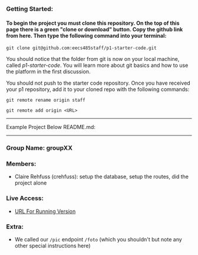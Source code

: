 ### Getting Started:

#### To begin the project you must clone this repository. On the top of this page there is a green "clone or download" button. Copy the github link from here. Then type the following command into your terminal: 

`git clone git@github.com:eecs485staff/p1-starter-code.git`

You should notice that the folder from git is now on your local machine, called *p1-starter-code*. You will learn more about git basics and how to use the platform in the first discussion. 

You should not push to the starter code repository. Once you have received your p1 repository, add it to your cloned repo with the following commands:

`git remote rename origin staff`

`git remote add origin <URL>`

------

Example Project Below README.md:

------

### Group Name: groupXX

### Members:
  - Claire Rehfuss (crehfuss): setup the database, setup the routes, did the project alone

### Live Access:
  - [URL For Running Version](http://google.com)

### Extra:
  - We called our `/pic` endpoint `/foto` (which you shouldn't but note any other special instructions here)
